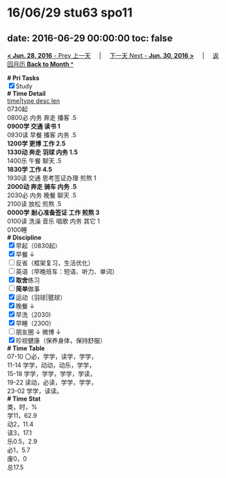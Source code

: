 # 16/06/29 stu63 spo11

date: 2016-06-29 00:00:00
toc: false
---
[**< Jun. 28, 2016** - Prev 上一天](/lifelogs/2016/06/d28.md) &nbsp; &nbsp; | &nbsp; &nbsp; [下一天 Next - **Jun. 30, 2016 >**](/lifelogs/2016/06/d30.md) &nbsp; &nbsp; |  &nbsp; &nbsp; [返回月历 **Back to Month ^**](/lifelogs/2016/06/index.md)
<br/><div><b># Pri Tasks</b></div><div><input checked="true" type="checkbox"/>Study</div><div><b># Time Detail</b></div><div><u>time|type desc len</u></div><div>0730起</div><div>0800必 内务 奔走 播客 .5</div><div><b>0900学 交通 读书 1</b></div><div>0930读 早餐 播客 内务 .5</div><div><b>1200学 更博 工作 2.5</b></div><div><b>1330动 奔走 羽球 内务 1.5</b></div><div>1400乐 午餐 聊天 .5</div><div><b>1830学 工作 4.5</b></div><div>1930读 交通 思考签证办理 煎熬 1</div><div><b>2000动 奔走 骑车 内务 .5</b></div><div>2030必 内务 晚餐 聊天 .5</div><div>2100读 放松 煎熬 .5</div><div><b>0000学</b> <b>耐心</b><b>准备签证 工作 煎熬 3</b></div><div>0100读 洗澡 音乐 唱歌 内务 其它 1</div><div>0100睡</div><div><b># Discipline</b></div><div><input checked="true" type="checkbox"/>早起（0830起）</div><div><input checked="true" type="checkbox"/>早餐 ↓</div><div><input type="checkbox"/>反省（框架复习，生活优化）</div><div><input type="checkbox"/>英语（早晚班车：短语、听力、单词）</div><div><input checked="true" type="checkbox"/><b>取舍</b>练习</div><div><input type="checkbox"/><b>简单</b>做事</div><div><input checked="true" type="checkbox"/>运动（羽球|毽球）</div><div><input checked="true" type="checkbox"/>晚餐 ↓</div><div><input checked="true" type="checkbox"/>早洗（2030)</div><div><input checked="true" type="checkbox"/>早睡（2300）</div><div><input type="checkbox"/>朋友圈 ↓ 微博 ↓</div><div><input checked="true" type="checkbox"/>珍视健康（保养身体，保持舒服）</div><div><b># Time Table</b></div><div>07-10 〇必，学学，读学，学学，</div><div>11-14 学学，动动，动乐，学学，</div><div>15-18 学学，学学，学学，学读，</div><div>19-22 读动，必读，学学，学学，</div><div>23-02 学学，读读。</div><div><b># Time Stat</b></div><div>类，时，%</div><div>学11，62.9</div><div>动2，11.4</div><div>读3，17.1</div><div>乐0.5，2.9</div><div>必1，5.7</div><div>废0，0</div><div>总17.5</div>
